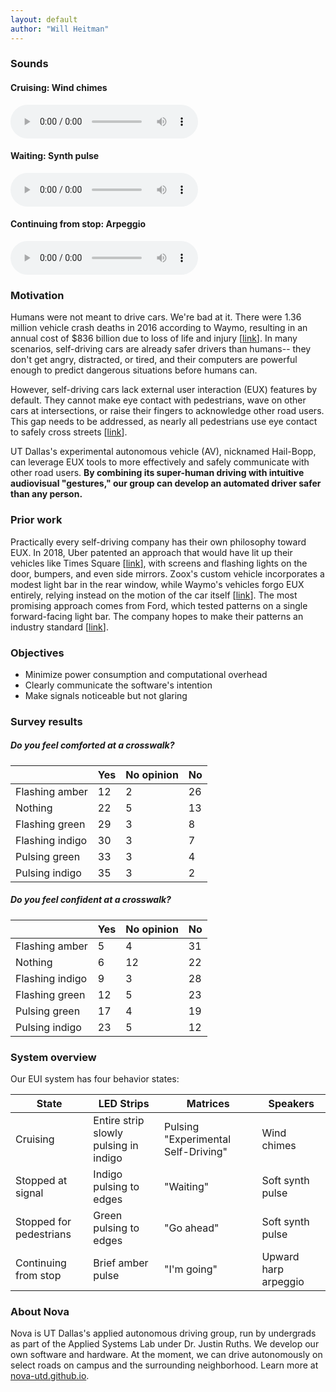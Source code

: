 ```yaml
---
layout: default
author: "Will Heitman"
---
```

### Sounds
#### Cruising: Wind chimes
<audio
    controls
    src="/media/cc0-audio/t-rex-roar.mp3">
        <a href="/static/capstone/chimes.wav">
            Download audio
        </a>
</audio>

#### Waiting: Synth pulse
<audio
    controls
    src="/media/cc0-audio/t-rex-roar.mp3">
        <a href="/static/capstone/waiting_loop.wav">
            Download audio
        </a>
</audio>

#### Continuing from stop: Arpeggio
<audio
    controls
    src="/media/cc0-audio/t-rex-roar.mp3">
        <a href="/static/capstone/waiting_done.wav">
            Download audio
        </a>
</audio>


### Motivation

Humans were not meant to drive cars. We're bad at it. There were 1.36 million vehicle crash deaths in 2016 according to Waymo, resulting in an annual cost of $836 billion due to loss of life and injury [[link](https://waymo.com/safety/)]. In many scenarios, self-driving cars are already safer drivers than humans-- they don't get angry, distracted, or tired, and their computers are powerful enough to predict dangerous situations before humans can.

However, self-driving cars lack external user interaction (EUX) features by default. They cannot make eye contact with pedestrians, wave on other cars at intersections, or raise their fingers to acknowledge other road users. This gap needs to be addressed, as nearly all pedestrians use eye contact to safely cross streets [[link](https://www.sciencedirect.com/science/article/pii/S0001457517300805?via%3Dihub)].

UT Dallas's experimental autonomous vehicle (AV), nicknamed Hail-Bopp, can leverage EUX tools to more effectively and safely communicate with other road users. **By combining its super-human driving with intuitive audiovisual "gestures," our group can develop an automated driver safer than any person.**

### Prior work

Practically every self-driving company has their own philosophy toward EUX. In 2018, Uber patented an approach that would have lit up their vehicles like Times Square [[link](https://www.theverge.com/2018/3/16/17129210/uber-self-driving-car-patent-talk-pedestrians)], with screens and flashing lights on the door, bumpers, and even side mirrors. Zoox's custom vehicle incorporates a modest light bar in the rear window, while Waymo's vehicles forgo EUX entirely, relying instead on the motion of the car itself [[link](https://mashable.com/article/auotnomous-vehicles-talking-to-pedestrians)]. The most promising approach comes from Ford, which tested patterns on a single forward-facing light bar. The company hopes to make their patterns an industry standard [[link](https://media.ford.com/content/fordmedia/feu/en/news/2017/09/13/ford-virginia-tech-autonomous-vehicle-human-testing.html)].

### Objectives

- Minimize power consumption and computational overhead
- Clearly communicate the software's intention
- Make signals noticeable but not glaring

### Survey results

##### Do you feel *comforted* at a crosswalk?

|                 | Yes  | No opinion | No   |
| --------------- | ---- | ---------- | ---- |
| Flashing amber  | 12   | 2          | 26   |
| Nothing         | 22   | 5          | 13   |
| Flashing green  | 29   | 3          | 8    |
| Flashing indigo | 30   | 3          | 7    |
| Pulsing green   | 33   | 3          | 4    |
| Pulsing indigo  | 35   | 3          | 2    |

##### Do you feel *confident* at a crosswalk?

|                 | Yes  | No opinion | No   |
| --------------- | ---- | ---------- | ---- |
| Flashing amber  | 5    | 4          | 31   |
| Nothing         | 6    | 12         | 22   |
| Flashing indigo | 9    | 3          | 28   |
| Flashing green  | 12   | 5          | 23   |
| Pulsing green   | 17   | 4          | 19   |
| Pulsing indigo  | 23   | 5          | 12   |

### System overview

Our EUI system has four behavior states:

| State                   | LED Strips                            | Matrices                            | Speakers             |
| ----------------------- | ------------------------------------- | ----------------------------------- | -------------------- |
| Cruising                | Entire strip slowly pulsing in indigo | Pulsing "Experimental Self-Driving" | Wind chimes           |
| Stopped at signal       | Indigo pulsing to edges               | "Waiting"                           | Soft synth pulse     |
| Stopped for pedestrians | Green pulsing to edges                | "Go ahead"                          | Soft synth pulse     |
| Continuing from stop    | Brief amber pulse                     | "I'm going"                         | Upward harp arpeggio |

### About Nova

Nova is UT Dallas's applied autonomous driving group, run by undergrads as part of the Applied Systems Lab under Dr. Justin Ruths. We develop our own software and hardware. At the moment, we can drive autonomously on select roads on campus and the surrounding neighborhood. Learn more at [nova-utd.github.io](https://nova-utd.github.io).